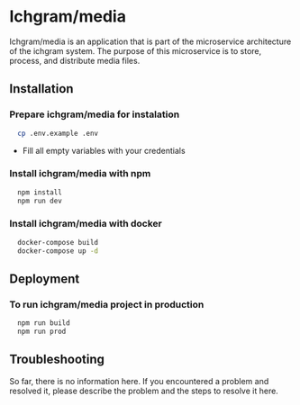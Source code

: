 
# Ichgram/media

Ichgram/media is an application that is part of the microservice architecture of the ichgram system.
The purpose of this microservice is to store, process, and distribute media files.


## Installation

### Prepare ichgram/media for instalation

```bash
  cp .env.example .env
```
* Fill all empty variables with your credentials

### Install ichgram/media with npm

```bash
  npm install
  npm run dev
```

### Install ichgram/media with docker

```bash
  docker-compose build
  docker-compose up -d
```
## Deployment

### To run ichgram/media project in production

```bash
  npm run build
  npm run prod
```


## Troubleshooting

So far, there is no information here.
If you encountered a problem and resolved it, please describe the problem and the steps to resolve it here.

